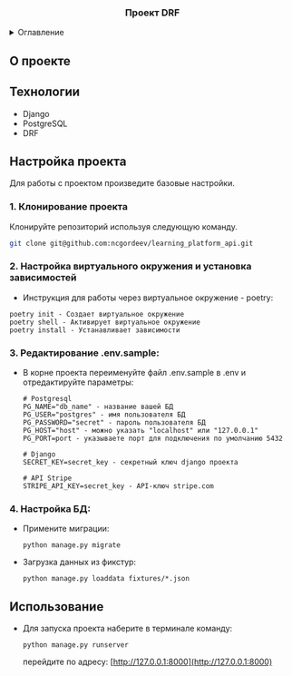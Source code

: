 <h3 align="center">Проект DRF</h3>

<details>
  <summary>Оглавление</summary>
  <ol>
    <li>О проекте</li>
    <li>Технологии</li>
    <li>Настройка проекта</li>
    <li>Использование</li>
    <li>Контакты</li>
  </ol>
</details>



## О проекте


## Технологии
- Django
- PostgreSQL
- DRF


## Настройка проекта

Для работы с проектом произведите базовые настройки.

### 1. Клонирование проекта

Клонируйте репозиторий используя следующую команду.
  ```sh
  git clone git@github.com:ncgordeev/learning_platform_api.git
  ```


### 2. Настройка виртуального окружения и установка зависимостей

- Инструкция для работы через виртуальное окружение - poetry: 
```text
poetry init - Создает виртуальное окружение
poetry shell - Активирует виртуальное окружение
poetry install - Устанавливает зависимости
```

### 3. Редактирование .env.sample:

- В корне проекта переименуйте файл .env.sample в .env и отредактируйте параметры:
    ```text
    # Postgresql
    PG_NAME="db_name" - название вашей БД
    PG_USER="postgres" - имя пользователя БД
    PG_PASSWORD="secret" - пароль пользователя БД
    PG_HOST="host" - можно указать "localhost" или "127.0.0.1"
    PG_PORT=port - указываете порт для подключения по умолчанию 5432
    
    # Django
    SECRET_KEY=secret_key - секретный ключ django проекта
  
    # API Stripe
    STRIPE_API_KEY=secret_key - API-ключ stripe.com
    ```

### 4. Настройка БД:

- Примените миграции:
  ```text
  python manage.py migrate
  ```


- Загрузка данных из фикстур:
  ```text
  python manage.py loaddata fixtures/*.json
  ```

## Использование

- Для запуска проекта наберите в терминале команду:
  ```text
  python manage.py runserver
  ```
  перейдите по адресу: [http://127.0.0.1:8000](http://127.0.0.1:8000)
